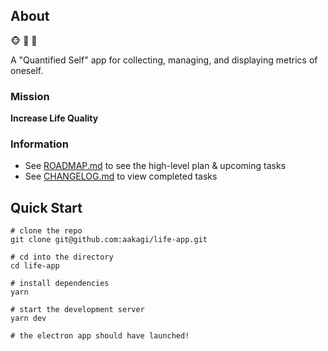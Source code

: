 ## About

🐵 🤝 🤖

A "Quantified Self" app for collecting, managing, and displaying metrics of oneself.

### Mission

**Increase Life Quality**

### Information
- See [ROADMAP.md](./ROADMAP.md) to see the high-level plan & upcoming tasks
- See [CHANGELOG.md](./CHANGELOG.md) to view completed tasks

## Quick Start

```
# clone the repo
git clone git@github.com:aakagi/life-app.git

# cd into the directory
cd life-app

# install dependencies
yarn

# start the development server
yarn dev

# the electron app should have launched!
```
